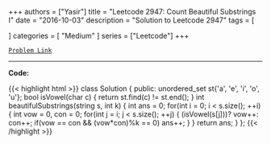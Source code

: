 
+++
authors = ["Yasir"]
title = "Leetcode 2947: Count Beautiful Substrings I"
date = "2016-10-03"
description = "Solution to Leetcode 2947"
tags = [
    
]
categories = [
    "Medium"
]
series = ["Leetcode"]
+++



[`Problem Link`](https://leetcode.com/problems/count-beautiful-substrings-i/description/)

---

**Code:**

{{< highlight html >}}
class Solution {
public:
    unordered_set<char> st{'a', 'e', 'i', 'o', 'u'};
    bool isVowel(char c) { return st.find(c) != st.end(); }
    int beautifulSubstrings(string s, int k) {
        int ans = 0;
        for(int i = 0; i < s.size(); ++i){
            int vow = 0, con = 0;
            for(int j = i; j < s.size(); ++j) {
                (isVowel(s[j]))? vow++: con++;
                if(vow == con && (vow*con)%k == 0) ans++;
            }
        }
        return ans;
    }
};
{{< /highlight >}}

